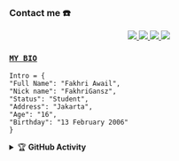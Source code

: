 ### Contact me ☎️
<p align="center">
  <a href="https://instagram.com/Fakhri_awail936"><img src="https://img.shields.io/badge/Instagram-E4405F?style=for-the-badge&logo=instagram&logoColor=white"/> 
  <a href="https://wa.me/6281319868981"><img src="https://img.shields.io/badge/WhatsApp-25D366?style=for-the-badge&logo=whatsapp&logoColor=white" />
  <a href="https://www.facebook.com/Xzer01"><img src="https://img.shields.io/badge/Facebook-%234267B2.svg?&style=for-the-badge&logo=facebook&logoColor=white" />
  <a name=zeeoneofc&label=VIEWS&style=flat-square&color=orange" />
  <a href="https://github.com/FakhriGansz"><img src="https://img.shields.io/badge/-GitHub-black?style=for-the-badge&logo=github" /> 
</p>

### [`MY BIO`](https://fakhrigansz.ddns.net/)
```
Intro = {
"Full Name": "Fakhri Awail",
"Nick name": "FakhriGansz",
"Status": "Student",
"Address": "Jakarta",
"Age": "16",
"Birthday": "13 February 2006"
}
```
<details>
    <summary>&#127942 <b>GitHub Activity</b></summary><br/>

![Metrics](https://metrics.lecoq.io/FakhriGansz?template=classic&repositories.forks=true&languages=1&languages.colors=github&languages.threshold=0%25&config.timezone=Asia%2FJakarta)

</details> 

